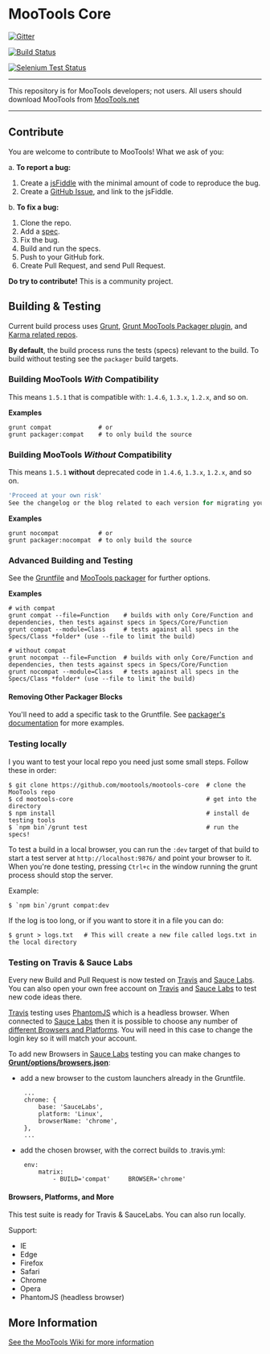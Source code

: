 # MooTools Core

[![Gitter](https://badges.gitter.im/Join%20Chat.svg)](https://gitter.im/mootools/mootools-core?utm_source=badge&utm_medium=badge&utm_campaign=pr-badge&utm_content=badge)

[![Build Status](https://travis-ci.org/mootools/mootools-core.png?branch=master)](https://travis-ci.org/mootools/mootools-core)

[![Selenium Test Status](https://saucelabs.com/browser-matrix/MooTools-Core.svg)](https://saucelabs.com/u/MooTools-Core)

---

This repository is for MooTools developers; not users.
All users should download MooTools from [MooTools.net](http://mootools.net/download "Download MooTools")

---
## Contribute

You are welcome to contribute to MooTools! What we ask of you:

a. __To report a bug:__

   1. Create a [jsFiddle](http://jsfiddle.net/) with the minimal amount of code to reproduce the bug.
   2. Create a [GitHub Issue](https://github.com/mootools/mootools-core/issues), and link to the jsFiddle.

b. __To fix a bug:__

   1. Clone the repo.
   2. Add a [spec](https://github.com/Automattic/expect.js#api).
   3. Fix the bug.
   4. Build and run the specs.
   5. Push to your GitHub fork.
   6. Create Pull Request, and send Pull Request.


__Do try to contribute!__ This is a community project.


## Building & Testing

Current build process uses [Grunt](http://github.com/gruntjs), [Grunt MooTools Packager plugin](https://github.com/ibolmo/grunt-packager), and [Karma related repos](http://github.com/karma-runner/grunt-karma).

**By default**, the build process runs the tests (specs) relevant to the build. To build without testing see the `packager` build targets.

### Building MooTools _With_ Compatibility
This means `1.5.1` that is compatible with: `1.4.6`, `1.3.x`, `1.2.x`, and so on.

**Examples**

	grunt compat             # or
	grunt packager:compat    # to only build the source

### Building MooTools _Without_ Compatibility
This means `1.5.1` **without** deprecated code in `1.4.6`, `1.3.x`, `1.2.x`, and so on.

``` js
'Proceed at your own risk'
See the changelog or the blog related to each version for migrating your code.
```

**Examples**

	grunt nocompat           # or
	grunt packager:nocompat  # to only build the source


### Advanced Building and Testing
See the [Gruntfile](https://github.com/mootools/mootools-core/blob/master/Gruntfile.js) and [MooTools packager](https://github.com/ibolmo/grunt-mootools-packager) for further options.

**Examples**

	# with compat
	grunt compat --file=Function    # builds with only Core/Function and dependencies, then tests against specs in Specs/Core/Function
	grunt compat --module=Class     # tests against all specs in the Specs/Class *folder* (use --file to limit the build)

	# without compat
	grunt nocompat --file=Function  # builds with only Core/Function and dependencies, then tests against specs in Specs/Core/Function
	grunt nocompat --module=Class   # tests against all specs in the Specs/Class *folder* (use --file to limit the build)

#### Removing Other Packager Blocks
You'll need to add a specific task to the Gruntfile. See [packager's documentation](https://github.com/ibolmo/grunt-mootools-packager) for more examples.

### Testing locally

I you want to test your local repo you need just some small steps. Follow these in order:

    $ git clone https://github.com/mootools/mootools-core  # clone the MooTools repo
    $ cd mootools-core                                     # get into the directory
    $ npm install                                          # install de testing tools
    $ `npm bin`/grunt test                                 # run the specs!


To test a build in a local browser, you can run the `:dev` target of that build to start a test server at `http://localhost:9876/` and point your browser to it. When you're done testing, pressing `Ctrl+c` in the window running the grunt process should stop the server.

Example:

	$ `npm bin`/grunt compat:dev

If the log is too long, or if you want to store it in a file you can do:

    $ grunt > logs.txt   # This will create a new file called logs.txt in the local directory

### Testing on Travis & Sauce Labs

Every new Build and Pull Request is now tested on [Travis](https://travis-ci.org/) and [Sauce Labs](https://saucelabs.com/). You can also open your own free account on [Travis](https://travis-ci.org/) and [Sauce Labs](https://saucelabs.com/) to test new code ideas there.

[Travis](https://travis-ci.org/) testing uses [PhantomJS](http://phantomjs.org/) which is a headless browser. When connected to [Sauce Labs](https://saucelabs.com/) then it is possible to choose any number of [different Browsers and Platforms](https://saucelabs.com/platforms). You will need in this case to change the login key so it will match your account.

To add new Browsers in [Sauce Labs](https://saucelabs.com/) testing you can make changes to __[Grunt/options/browsers.json](Grunt/options/browsers.json)__:

 - add a new browser to the custom launchers already in the Gruntfile.

		...
		chrome: {
			base: 'SauceLabs',
			platform: 'Linux',
			browserName: 'chrome',
		},
		...


 - add the chosen browser, with the correct builds to .travis.yml:

		env:
			matrix:
				- BUILD='compat'     BROWSER='chrome'

#### Browsers, Platforms, and More

This test suite is ready for Travis & SauceLabs.
You can also run locally.

Support:

 - IE
 - Edge
 - Firefox
 - Safari
 - Chrome
 - Opera
 - PhantomJS (headless browser)

## More Information

[See the MooTools Wiki for more information](http://github.com/mootools/mootools-core/wikis)
